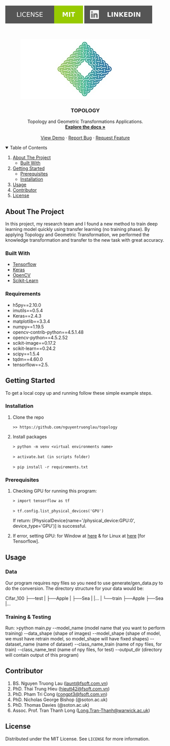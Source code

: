 [![MIT License][license-shield]][license-url]
[![LinkedIn][linkedin-shield]][linkedin-url]


<!-- PROJECT LOGO -->
<br />
<p align="center">
  <a href="https://github.com/nguyentruonglau">
    <img src="https://github.com/nguyentruonglau/topology/blob/main/images/logo.png" alt="Logo" width="410" height="189">
  </a>

  <h3 align="center">TOPOLOGY</h3>

  <p align="center">
    Topology and Geometric Transformations Applications.
    <br />
    <a href="https://github.com/nguyentruonglau/topology/blob/main/README.md"><strong>Explore the docs »</strong></a>
    <br />
    <br />
    <a href="https://github.com/nguyentruonglau/topology/blob/main/README.md">View Demo</a>
    ·
    <a href="https://github.com/nguyentruonglau/topology/issues">Report Bug</a>
    ·
    <a href="https://github.com/nguyentruonglau/topology/pulls">Request Feature</a>
  </p>
</p>



<!-- TABLE OF CONTENTS -->
<details open="open">
  <summary>Table of Contents</summary>
  <ol>
    <li>
      <a href="#about-the-project">About The Project</a>
      <ul>
        <li><a href="#built-with">Built With</a></li>
      </ul>
    </li>
    <li>
      <a href="#getting-started">Getting Started</a>
      <ul>
        <li><a href="#prerequisites">Prerequisites</a></li>
        <li><a href="#installation">Installation</a></li>
      </ul>
    </li>
    <li><a href="#usage">Usage</a></li>
    <li><a href="#contributing">Contributor</a></li>
    <li><a href="#license">License</a></li>
  </ol>
</details>



<!-- ABOUT THE PROJECT -->
## About The Project

In this project, my research team and I found a new method to train deep learning model quickly using transfer learning (no training phase). By applying Topology and Geometric Transformation, we performed the knowledge transformation and transfer to the new task with great accuracy.

### Built With

* [Tensorflow](https://www.tensorflow.org)
* [Keras](https://keras.io)
* [OpenCV](https://opencv.org)
* [Scikit-Learn](https://scikit-learn.org)


### Requirements

* h5py==2.10.0
* imutils==0.5.4
* Keras==2.4.3
* matplotlib==3.3.4
* numpy==1.19.5
* opencv-contrib-python==4.5.1.48
* opencv-python==4.5.2.52
* scikit-image==0.17.2
* scikit-learn==0.24.2
* scipy==1.5.4
* tqdm==4.60.0
* tensorflow==2.5.

<!-- GETTING STARTED -->
## Getting Started

To get a local copy up and running follow these simple example steps.

### Installation

1. Clone the repo
   ```
   >> https://github.com/nguyentruonglau/topology
   ```
2. Install packages
   ```
   > python -m venv <virtual environments name>
   
   > activate.bat (in scripts folder)
   
   > pip install -r requirements.txt
   ```
### Prerequisites

1. Checking GPU for running this program:
   ```
   > import tensorflow as tf
   
   > tf.config.list_physical_devices('GPU')
   ```
   If return: [PhysicalDevice(name='/physical_device:GPU:0', device_type='GPU')] is successful.
   
2. If error, setting GPU: for Window at [here](https://www.tensorflow.org/install/gpu#windows_setup) & for Linux at [here](https://www.tensorflow.org/install/gpu#ubuntu_1804_cuda_110) [for Tensorflow].

<!-- USAGE EXAMPLES -->
## Usage

### Data

Our program requires npy files so you need to use generate/gen_data.py to do the conversion. The directory structure for your data would be: 

Cifar_100
├──test
|   ├──Apple
|   ├──Sea
|   |...
|
└──train
    ├──Apple
    ├──Sea
    |...

### Training & Testing

Run: >python main.py --model_name (model name that you want to perform training)
                     --data_shape (shape of images)
                     --model_shape (shape of model, we must have retrain model, so model_shape will have fixed shapes)
                     --dataset_name (name of dataset)
                     --class_name_train (name of npy files, for train)
                     --class_name_test (name of npy files, for test)
                     --output_dir (directory will contain output of this program)

<!-- CONTRIBUTING -->
## Contributor

1. BS. Nguyen Truong Lau (launt@fsoft.com.vn)
2. PhD. Thai Trung Hieu (hieutt42@fsoft.com.vn)
3. PhD. Pham Tri Cong (congpt3@fsoft.com.vn)
4. PhD. Nicholas George Bishop (@soton.ac.uk)
5. PhD. Thomas Davies (@soton.ac.uk)
6. Assoc. Prof. Tran Thanh Long (Long.Tran-Thanh@warwick.ac.uk)


<!-- LICENSE -->
## License

Distributed under the MIT License. See `LICENSE` for more information.


<!-- MARKDOWN LINKS & IMAGES -->
<!-- https://www.markdownguide.org/basic-syntax/#reference-style-links -->
[license-shield]: https://github.com/nguyentruonglau/topology/blob/main/images/license.svg
[license-url]: https://github.com/nguyentruonglau/topology/blob/main/LICENSE.txt
[linkedin-shield]: https://github.com/nguyentruonglau/topology/blob/main/images/linkedin.svg
[linkedin-url]: https://www.linkedin.com/in/lautruongnguyen/

